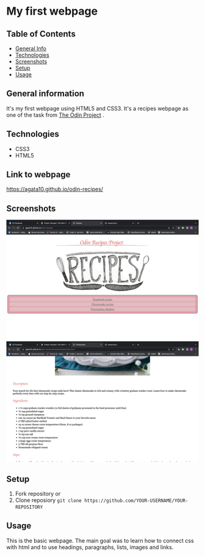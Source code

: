 # My first webpage 

## Table of Contents
* [General Info](#general-information)
* [Technologies](#technologies)
* [Screenshots](#screenshots)
* [Setup](#setup)
* [Usage](#usage)


## General information
It's my first webpage using HTML5 and CSS3. It's a recipes webpage as one of the task from [The Odin Project](https://www.theodinproject.com/lessons/foundations-recipes) .

## Technologies
* CSS3
* HTML5

## Link to webpage
https://agata10.github.io/odin-recipes/

## Screenshots
![web](./images/web1.png)
![web](./images/web2.png)

## Setup

1. Fork repository
or
2. Clone reposiory
   `git clone https://github.com/YOUR-USERNAME/YOUR-REPOSITORY`

## Usage

This is the basic webpage. The main goal was to learn how to connect css with html and to use headings, paragraphs, lists, images and links. 